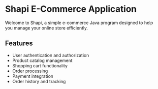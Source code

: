# Shapi E-Commerce Application

Welcome to Shapi, a simple e-commerce Java program designed to help you manage your online store efficiently.

## Features

- User authentication and authorization
- Product catalog management
- Shopping cart functionality
- Order processing
- Payment integration
- Order history and tracking

